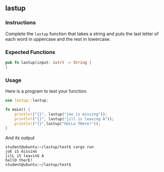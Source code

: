 ## lastup

### Instructions

Complete the `lastup` function that takes a string and puts the last letter of each word in uppercase and the rest in lowercase.

### Expected Functions

```rust
pub fn lastup(input: &str) -> String {
}
```

### Usage

Here is a program to test your function.

```rust
use lastup::lastup;

fn main() {
    println!("{}", lastup("joe is missing"));
    println!("{}", lastup("jill is leaving A"));
    println!("{}",lastup("heLLo THere!"));
}
```

And its output

```console
student@ubuntu:~/lastup/test$ cargo run
joE iS missinG
jilL iS leavinG A
hellO therE!
student@ubuntu:~/lastup/test$
```
